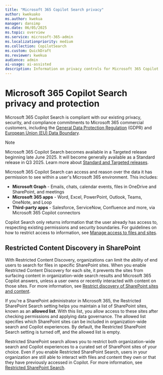 ```yaml
---  
title: "Microsoft 365 Copilot Search privacy"  
author: kwekuako
ms.author: kwekua  
manager: dansimp
ms.date: 06/05/2025  
ms.topic: overview
ms.service: microsoft-365-admin
ms.localizationpriority: medium
ms.collection: CopilotSearch
ms.custom: QuickDraft
ms.reviewer: kwekua
audience: admin
ai-usage: ai-assisted
description: Information on privacy controls for Microsoft 365 Copilot Search.
---
```



# Microsoft 365 Copilot Search privacy and protection

Microsoft 365 Copilot Search is compliant with our existing privacy, security, and compliance commitments to Microsoft 365 commercial customers, including the [General Data Protection Regulation](/compliance/regulatory/gdpr) (GDPR) and [European Union (EU) Data Boundary](/privacy/eudb/eu-data-boundary-learn).

> [!NOTE]
> Microsoft 365 Copilot Search becomes available in a Targeted release beginning late June 2025. It will become generally available as a Standard release in Q3 2025. Learn more about [Standard and Targeted releases](/microsoft-365/admin/manage/release-options-in-office-365).

Microsoft 365 Copilot Search can access and reason over the data it has permission to see within a user's Microsoft 365 environment. This includes:

- **Microsoft Graph** - Emails, chats, calendar events, files in OneDrive and SharePoint, and meetings
- **Microsoft 365 apps** - Word, Excel, PowerPoint, Outlook, Teams, OneNote, and Loop
- **Third-party apps** - Salesforce, ServiceNow, Confluence and more, via Microsoft 365 Copilot connectors

Copilot Search only returns information that the user already has access to, respecting existing permissions and security boundaries. For guidelines on how to restrict access to information, see [Manage access to files and sites](/microsoftsearch/manage-access-files-sites).

## Restricted Content Discovery in SharePoint

With Restricted Content Discovery, organizations can limit the ability of end users to search for files in specific SharePoint sites. When you enable Restricted Content Discovery for each site, it prevents the sites from surfacing content in organization-wide search results and Microsoft 365 Copilot answers, unless a user owns or recently interacted with content on those sites. For more information, see [Restrict discovery of SharePoint sites and content](/sharepoint/restricted-content-discovery).

If you're a SharePoint administrator in Microsoft 365, the Restricted SharePoint Search setting helps you maintain a list of SharePoint sites, known as an **allowed list**. With this list, you allow access to these sites after checking permissions and applying data governance. The allowed list specifies which SharePoint sites can be included in organization-wide search and Copilot experiences. By default, the Restricted SharePoint Search setting is turned off, and the allowed list is empty.

Restricted SharePoint search allows you to restrict both organization-wide search and Copilot experiences to a curated set of SharePoint sites of your choice. Even if you enable Restricted SharePoint Search, users in your organization are still able to interact with files and content they own or that they have previously accessed in Copilot. For more information, see [Restricted SharePoint Search](/sharepoint/restricted-sharepoint-search).
